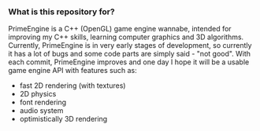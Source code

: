 ### What is this repository for? ###

PrimeEngine is a C++ (OpenGL) game engine wannabe, intended for improving my C++ skills, learning computer graphics and 3D algorithms. Currently, PrimeEngine is in very early stages of development, so currently it has a lot of bugs and some code parts are simply said - "not good". With each commit, PrimeEngine improves and one day I hope it will be a usable game engine API with features such as:
- fast 2D rendering (with textures)
- 2D physics
- font rendering
- audio system
- optimistically 3D rendering